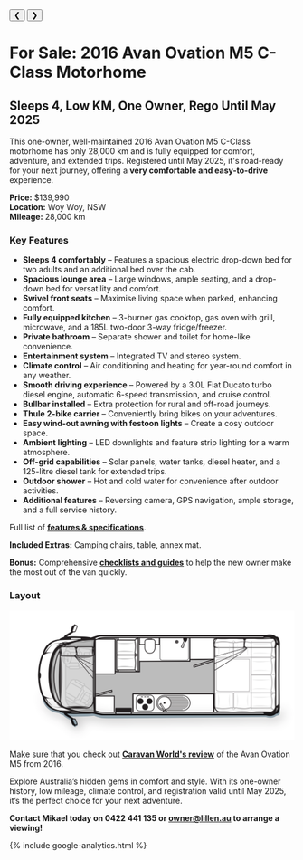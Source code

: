 
<link href="styles/custom.css" rel="stylesheet" />

<div class="carousel">
  <div class="carousel-container">
    <!-- Images will be loaded dynamically via JavaScript -->
  </div>
  <button class="prev" onclick="previousImage()">&#10094;</button>
  <button class="next" onclick="nextImage()">&#10095;</button>
</div>

<div class="thumbnails">
  <div class="thumbnail-scroll">
    <!-- Thumbnails will be loaded dynamically via JavaScript -->
  </div>
</div>


# For Sale: 2016 Avan Ovation M5 C-Class Motorhome
## Sleeps 4, Low KM, One Owner, Rego Until May 2025

This one-owner, well-maintained 2016 Avan Ovation M5 C-Class motorhome has only 28,000 km and is fully equipped for comfort, adventure, and extended trips. Registered until May 2025, it's road-ready for your next journey, offering a **very comfortable and easy-to-drive** experience.

**Price:** $139,990  
**Location:** Woy Woy, NSW  
**Mileage:** 28,000 km  

### Key Features

- **Sleeps 4 comfortably** – Features a spacious electric drop-down bed for two adults and an additional bed over the cab.
- **Spacious lounge area** – Large windows, ample seating, and a drop-down bed for versatility and comfort.
- **Swivel front seats** – Maximise living space when parked, enhancing comfort.
- **Fully equipped kitchen** – 3-burner gas cooktop, gas oven with grill, microwave, and a 185L two-door 3-way fridge/freezer.
- **Private bathroom** – Separate shower and toilet for home-like convenience.
- **Entertainment system** – Integrated TV and stereo system.
- **Climate control** – Air conditioning and heating for year-round comfort in any weather.
- **Smooth driving experience** – Powered by a 3.0L Fiat Ducato turbo diesel engine, automatic 6-speed transmission, and cruise control.
- **Bullbar installed** – Extra protection for rural and off-road journeys.
- **Thule 2-bike carrier** – Conveniently bring bikes on your adventures.
- **Easy wind-out awning with festoon lights** – Create a cosy outdoor space.
- **Ambient lighting** – LED downlights and feature strip lighting for a warm atmosphere.
- **Off-grid capabilities** – Solar panels, water tanks, diesel heater, and a 125-litre diesel tank for extended trips.
- **Outdoor shower** – Hot and cold water for convenience after outdoor activities.
- **Additional features** – Reversing camera, GPS navigation, ample storage, and a full service history.

Full list of **[features & specifications](specifications/index.md)**.

**Included Extras:** Camping chairs, table, annex mat.

**Bonus:** Comprehensive **[checklists and guides](guides/index.md)** to help the new owner make the most out of the van quickly.

### Layout

<a href="images/floorplan.png" target="_blank">
    <img src="images/floorplan.png" />
</a>

Make sure that you check out **[Caravan World's review](review/index.md)** of the Avan Ovation M5 from 2016.

Explore Australia’s hidden gems in comfort and style. With its one-owner history, low mileage, climate control, and registration valid until May 2025, it’s the perfect choice for your next adventure.

**Contact Mikael today on 0422 441 135 or [owner@lillen.au](mailto:owner@lillen.au) to arrange a viewing!**

{% include google-analytics.html %}

<script>

const imagesData = [
    { src: "images/lillen.jpg", alt: "Ready for it's next adventure!" },
    { src: "images/window.jpg", alt: "Large panoramic rear window offering scenic views" },
    { src: "images/festoon-lights.jpg", alt: "Spacious awning with festoon lights, compatible with 12V & 240V" },
    { src: "images/left-side.jpg", alt: "Left side view of the motorhome exterior" },
    { src: "images/rear.jpg", alt: "Rear view with Thule bike racks attached" },
    { src: "images/entry.jpg", alt: "Entry door providing easy access to the interior" },
    { src: "images/drivers-seat.jpg", alt: "Comfortable driver's seat for long journeys" },
    { src: "images/front-table.jpg", alt: "Front table setup with swivel chairs, ideal for dining and relaxation" },
    { src: "images/front-table-travelling.jpg", alt: "Compact front table configuration while traveling" },
    { src: "images/kitchen.jpg", alt: "Fully equipped kitchen with modern amenities" },
    { src: "images/lounge-area.jpg", alt: "Comfortable lounge area with large windows for natural light" },
    { src: "images/bed.jpg", alt: "Spacious electric drop-down bed for two adults" },
    { src: "images/bunk-bed.jpg", alt: "Bunk bed over the cab for additional sleeping space" },
    { src: "images/bathroom.jpg", alt: "Well-designed bathroom with a separate shower stall" },
    { src: "images/shower.jpg", alt: "Private shower area with hot and cold water options" },
    { src: "images/odometer.jpg", alt: "Odometer showing less than 28,000 KM, reflecting low mileage" }
];

// Function to load images into the carousel and thumbnails dynamically
function loadImages() {
    const carouselContainer = document.querySelector('.carousel-container');
    const thumbnailScroll = document.querySelector('.thumbnail-scroll');

    imagesData.forEach((image, index) => {
        // Create the main carousel images
        const imgElement = document.createElement('img');
        imgElement.src = image.src;
        imgElement.alt = image.alt;
        imgElement.style.display = 'none'; // Hide all by default
        carouselContainer.appendChild(imgElement);

        // Create the thumbnail images
        const thumbnail = document.createElement('img');
        thumbnail.src = image.src;
        thumbnail.alt = image.alt;
        thumbnail.classList.add('thumbnail');
        thumbnail.onclick = () => showImage(index);
        thumbnailScroll.appendChild(thumbnail);
    });

    // Automatically show the first image
    showImage(0);
}

let currentIndex = 0;

function showImage(index) {
    currentIndex = index;
    const images = document.querySelectorAll('.carousel-container img');
    const thumbnails = document.querySelectorAll('.thumbnail');

    images.forEach((img, i) => {
        img.style.display = (i === index) ? 'block' : 'none';
    });

    thumbnails.forEach((thumb, i) => {
        thumb.classList.toggle('active', i === index);
    });
}

function nextImage() {
    currentIndex = (currentIndex + 1) % imagesData.length;
    showImage(currentIndex);
}

function previousImage() {
    currentIndex = (currentIndex - 1 + imagesData.length) % imagesData.length;
    showImage(currentIndex);
}

// Load images when the document is ready
document.addEventListener('DOMContentLoaded', loadImages);

</script>